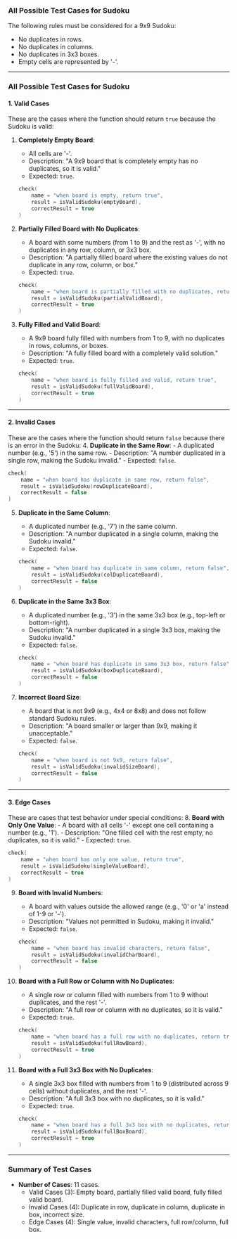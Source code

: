 
### **All Possible Test Cases for Sudoku**

The following rules must be considered for a 9x9 Sudoku:
- No duplicates in rows.
- No duplicates in columns.
- No duplicates in 3x3 boxes.
- Empty cells are represented by '-'.

---

### **All Possible Test Cases for Sudoku**

#### **1. Valid Cases**
These are the cases where the function should return `true` because the Sudoku is valid:
1. **Completely Empty Board**:
    - All cells are '-'.
    - Description: "A 9x9 board that is completely empty has no duplicates, so it is valid."
    - Expected: `true`.

   ```kotlin
   check(
       name = "when board is empty, return true",
       result = isValidSudoku(emptyBoard),
       correctResult = true
   )
   ```

2. **Partially Filled Board with No Duplicates**:
    - A board with some numbers (from 1 to 9) and the rest as '-', with no duplicates in any row, column, or 3x3 box.
    - Description: "A partially filled board where the existing values do not duplicate in any row, column, or box."
    - Expected: `true`.

   ```kotlin
   check(
       name = "when board is partially filled with no duplicates, return true",
       result = isValidSudoku(partialValidBoard),
       correctResult = true
   )
   ```

3. **Fully Filled and Valid Board**:
    - A 9x9 board fully filled with numbers from 1 to 9, with no duplicates in rows, columns, or boxes.
    - Description: "A fully filled board with a completely valid solution."
    - Expected: `true`.

   ```kotlin
   check(
       name = "when board is fully filled and valid, return true",
       result = isValidSudoku(fullValidBoard),
       correctResult = true
   )
   ```

---

#### **2. Invalid Cases**
These are the cases where the function should return `false` because there is an error in the Sudoku:
4. **Duplicate in the Same Row**:
    - A duplicated number (e.g., '5') in the same row.
    - Description: "A number duplicated in a single row, making the Sudoku invalid."
    - Expected: `false`.

   ```kotlin
   check(
       name = "when board has duplicate in same row, return false",
       result = isValidSudoku(rowDuplicateBoard),
       correctResult = false
   )
   ```

5. **Duplicate in the Same Column**:
    - A duplicated number (e.g., '7') in the same column.
    - Description: "A number duplicated in a single column, making the Sudoku invalid."
    - Expected: `false`.

   ```kotlin
   check(
       name = "when board has duplicate in same column, return false",
       result = isValidSudoku(colDuplicateBoard),
       correctResult = false
   )
   ```

6. **Duplicate in the Same 3x3 Box**:
    - A duplicated number (e.g., '3') in the same 3x3 box (e.g., top-left or bottom-right).
    - Description: "A number duplicated in a single 3x3 box, making the Sudoku invalid."
    - Expected: `false`.

   ```kotlin
   check(
       name = "when board has duplicate in same 3x3 box, return false",
       result = isValidSudoku(boxDuplicateBoard),
       correctResult = false
   )
   ```

7. **Incorrect Board Size**:
    - A board that is not 9x9 (e.g., 4x4 or 8x8) and does not follow standard Sudoku rules.
    - Description: "A board smaller or larger than 9x9, making it unacceptable."
    - Expected: `false`.

   ```kotlin
   check(
       name = "when board is not 9x9, return false",
       result = isValidSudoku(invalidSizeBoard),
       correctResult = false
   )
   ```

---

#### **3. Edge Cases**
These are cases that test behavior under special conditions:
8. **Board with Only One Value**:
    - A board with all cells '-' except one cell containing a number (e.g., '1').
    - Description: "One filled cell with the rest empty, no duplicates, so it is valid."
    - Expected: `true`.

   ```kotlin
   check(
       name = "when board has only one value, return true",
       result = isValidSudoku(singleValueBoard),
       correctResult = true
   )
   ```

9. **Board with Invalid Numbers**:
    - A board with values outside the allowed range (e.g., '0' or 'a' instead of 1-9 or '-').
    - Description: "Values not permitted in Sudoku, making it invalid."
    - Expected: `false`.

   ```kotlin
   check(
       name = "when board has invalid characters, return false",
       result = isValidSudoku(invalidCharBoard),
       correctResult = false
   )
   ```

10. **Board with a Full Row or Column with No Duplicates**:
    - A single row or column filled with numbers from 1 to 9 without duplicates, and the rest '-'.
    - Description: "A full row or column with no duplicates, so it is valid."
    - Expected: `true`.

    ```kotlin
    check(
        name = "when board has a full row with no duplicates, return true",
        result = isValidSudoku(fullRowBoard),
        correctResult = true
    )
    ```

11. **Board with a Full 3x3 Box with No Duplicates**:
    - A single 3x3 box filled with numbers from 1 to 9 (distributed across 9 cells) without duplicates, and the rest '-'.
    - Description: "A full 3x3 box with no duplicates, so it is valid."
    - Expected: `true`.

    ```kotlin
    check(
        name = "when board has a full 3x3 box with no duplicates, return true",
        result = isValidSudoku(fullBoxBoard),
        correctResult = true
    )
    ```

---

### **Summary of Test Cases**
- **Number of Cases**: 11 cases.
    - Valid Cases (3): Empty board, partially filled valid board, fully filled valid board.
    - Invalid Cases (4): Duplicate in row, duplicate in column, duplicate in box, incorrect size.
    - Edge Cases (4): Single value, invalid characters, full row/column, full box.
